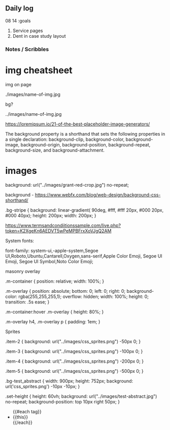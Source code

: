 ## Daily log

08 14 
:goals
1. Service pages
2. Dent in case study layout

### Notes / Scribbles

# img cheatsheet
img on page

./images/name-of-img.jpg

bg?

../images/name-of-img.jpg

https://loremipsum.io/21-of-the-best-placeholder-image-generators/

The background property is a shorthand that sets the following properties in a single declaration: background-clip, 
background-color, 
background-image, 
background-origin, 
background-position, 
background-repeat, 
background-size, and 
background-attachment.

# images

  background: url("../images/grant-red-crop.jpg") no-repeat;

background - https://www.webfx.com/blog/web-design/background-css-shorthand/

.bg-stripe {
  background: linear-gradient( 
  90deg,
  #fff,
  #fff 20px,
  #000 20px,
  #000 40px);
  height: 200px;
  width: 200px;
}

https://www.termsandcondiitionssample.com/live.php?token=K2XgeKn6AEDVT5wPeMPBFrxXoVJgQ2AM

System fonts:

font-family: system-ui,-apple-system,Segoe UI,Roboto,Ubuntu,Cantarell,Oxygen,sans-serif,Apple Color Emoji, Segoe UI Emoji, Segoe UI Symbol,Noto Color Emoji;

masonry overlay 

.m-container {
  position: relative;
  width: 100%;
}

.m-overlay {
  position: absolute;
  bottom: 0;
  left: 0;
  right: 0;
  background-color: rgba(255,255,255,1);
  overflow: hidden;
  width: 100%;
  height: 0;
  transition: .5s ease;
}

.m-container:hover .m-overlay {
  height: 80%;
}

.m-overlay h4, .m-overlay p {
  padding: 1em;
}

<!--
<section>
  <div class="inner">
    <div class="flex-c">
      <div class="case-meta">
        <h6 class="fine-print">Client</h6>
        <p>Various companies</p>
      </div>
      <div class="case-meta">
        <ul>
          <li><h6 class="fine-print">Team</h6></li>  
          <li><p>Caroline Leopold</p></li>
          <li><p>Rich Garella</p></li>
          <li><p>Dana Henry</p></li>
          <li><p>Ed Apffel</p></li>
        </ul>
      </div>
       <ul class="case-meta flex-c--col">
      {{#each tag}}
      <li><p>{{this}} / </p></li>
      {{/each}}
    </ul> 
  </div>
  </div>
</section>

-->

Sprites

.item-2 {
  background: url("../images/css_sprites.png") -50px 0;
}

.item-3 {
  background: url("../images/css_sprites.png") -100px 0;
}

.item-4 {
  background: url("../images/css_sprites.png") -200px 0;
}

.item-5 {
  background: url("../images/css_sprites.png") -500px 0;
}

.bg-test_abstract {
  width: 900px; height: 752px;
  background: url('css_sprites.png') -10px -10px;
}

.set-height {
  height: 60vh;
  background: url("../images/test-abstract.jpg") no-repeat;
  background-position: top 10px right 50px;
}

</section>
        <ul class="tag-container">
            {{#each tag}}
            <li>{{this}}</li>
            {{/each}}
        </ul> 
    </div>
</section>
